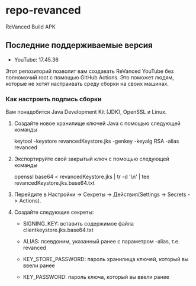 # repo-revanced
ReVanced Build APK

## Последние поддерживаемые версия
- YouTube: 17.45.36


Этот репозиторий позволит вам создавать ReVanced YouTube без полномочий root с помощью GitHub Actions. Это поможет людям, которые не хотят настраивать среду сборки на своих машинах.

### Как настроить подпись сборки
Вам понадобится Java Development Kit (JDK), OpenSSL и Linux.

1. Создайте новое хранилище ключей Java с помощью следующей команды

    keytool -keystore revancedKeystore.jks -genkey -keyalg RSA -alias revanced

2. Экспортируйте свой закрытый ключ с помощью следующей команды

    openssl base64 < revancedKeystore.jks | tr -d '\n' | tee revancedKeystore.jks.base64.txt

3. Перейдите в Настройки -> Секреты -> Действия(Settings -> Secrets -> Actions).

4. Создайте следующие секреты:

    - SIGNING_KEY: вставить содержимое файла clientkeystore.jks.base64.txt
    
    - ALIAS: псевдоним, указанный ранее с параметром -alias, т.е. revanced
    
    - KEY_STORE_PASSWORD: пароль хранилища ключей, который вы ввели ранее
    
    - KEY_PASSWORD: пароль ключа, который вы ввели ранее
